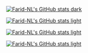 [![Farid-NL's GitHub stats dark](https://github-readme-stats.vercel.app/api?username=Farid-NL&show_icons=true&theme=dracula#gh-dark-mode-only)](https://github.com/anuraghazra/github-readme-stats#gh-dark-mode-only)

[![Farid-NL's GitHub stats light](https://github-readme-stats.vercel.app/api?username=Farid-NL&show_icons=true&theme=buefy#gh-light-mode-only)](https://github.com/anuraghazra/github-readme-stats#gh-light-mode-only)

[![Farid-NL's GitHub stats light](https://github-readme-stats.vercel.app/api/top-langs/?username=Farid-NL&layout=compact&theme=dracula#gh-dark-mode-only)](https://github.com/anuraghazra/github-readme-stats#gh-dark-mode-only)

[![Farid-NL's GitHub stats light](https://github-readme-stats.vercel.app/api/top-langs/?username=Farid-NL&layout=compact&theme=buefy#gh-light-mode-only)](https://github.com/anuraghazra/github-readme-stats#gh-light-mode-only)
